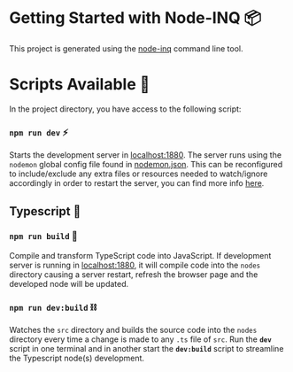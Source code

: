 # Getting Started with Node-INQ 📦

This project is generated using the [node-inq](https://github.com/Doth-J/nodered-node-incubator) command line tool.

# Scripts Available 📜

In the project directory, you have access to the following script:

### `npm run dev` ⚡
Starts the development server in [localhost:1880](http://localhost:1880). The server runs using the `nodemon` global config file found in [nodemon.json](./nodemon.json). This can be reconfigured to include/exclude any extra files or resources needed to watch/ignore accordingly in order to restart the server, you can find more info [here](https://github.com/remy/nodemon#config-files). 

## Typescript 📘

### `npm run build` 🔨
Compile and transform TypeScript code into JavaScript. If development server is running in [localhost:1880](http://localhost:1880), it will compile code into the `nodes` directory causing a server restart, refresh the browser page and the developed node will be updated.

### `npm run dev:build` ⛓️
Watches the `src` directory and builds the source code into the `nodes` directory every time a change is made to any `.ts` file of `src`. Run the **`dev`** script in one terminal and in another start the **`dev:build`** script to streamline the Typescript node(s) development.
